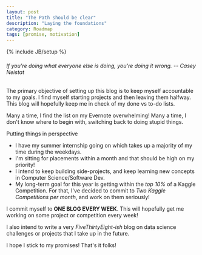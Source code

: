 ```yaml
---
layout: post
title: "The Path should be clear"
description: "Laying the foundations"
category: Roadmap
tags: [promise, motivation]
---
```

{% include JB/setup %}

###### If you're doing what everyone else is doing, you're doing it wrong. -- Casey Neistat

The primary objective of setting up this blog is to keep myself accountable to my goals. I find myself starting projects and then leaving them halfway. This blog will hopefully keep me in check of my done vs to-do lists.

Many a time, I find the list on my Evernote overwhelming! Many a time, I don't know where to begin with, switching back to doing stupid things. 

Putting things in perspective 

-  I have my summer internship going on which takes up a majority of my time during the weekdays. 
-  I'm sitting for placements within a month and that should be high on my priority! 
-  I intend to keep building side-projects, and keep learning new concepts in Computer Science/Software Dev.
-  My long-term goal for this year is getting within the _top 10%_ of a Kaggle Competition. For that, I've decided to commit to _Two Kaggle Competitions per month_, and work on them seriously! 

I commit myself to **ONE BLOG EVERY WEEK**. This will hopefully get me working on some project or competition every week!

I also intend to write a very _FiveThirtyEight-ish_ blog on data science challenges or projects that I take up in the future.

I hope I stick to my promises! That's it folks!




